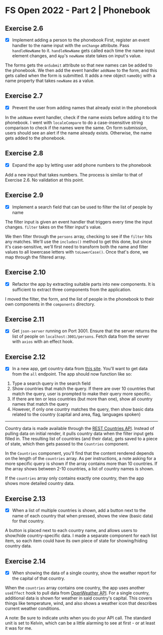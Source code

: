 # FS Open 2022 - Part 2 | Phonebook

## Exercise 2.6

- [x] Implement adding a person to the phonebook
      First, register an event handler to the name input with the `onChange` attribute. Pass `handleNewName` to it. `handleNewName` gets called each time the name input element changes, and `App`'s `newName` state takes on input's value.

The forms gets the `onSubmit` attribute so that new names can be added to the phonebook. We then add the event handler `addName` to the form, and this gets called when the form is submitted. It adds a new object `nameObj` with a name property that takes `newName` as a value.

## Exercise 2.7

- [x] Prevent the user from adding names that already exist in the phonebook

In the `addName` event handler, check if the name exists before adding it to the phonebook. I went with `localeCompare` to do a case-insensitive string comparison to check if the names were the same. On form submission, users should see an alert if the name already exists. Otherwise, the name gets added to the phonebook.

## Exercise 2.8

- [x] Expand the app by letting user add phone numbers to the phonebook

Add a new input that takes numbers. The process is similar to that of Exercise 2.6. No validation at this point.

## Exercise 2.9

- [x] Implement a search field that can be used to filter the list of people by name

The filter input is given an event handler that triggers every time the input changes. `filter` takes on the filter input's value.

We then filter through the `persons` array, checking to see if the `filter` hits any matches. We'll use the `includes()` method to get this done, but since it's case-sensitive, we'll first need to transform both the name and filter values to all lowercase letters with `toLowerCase()`. Once that's done, we map through the filtered array.

## Exercise 2.10

- [x] Refactor the app by extracting suitable parts into new components. It is sufficient to extract three components from the application.

I moved the filter, the form, and the list of people in the phonebook to their own components in the `components` directory.

## Exercise 2.11

- [x] Get `json-server` running on Port 3001. Ensure that the server returns the list of people on `localhost:3001/persons`. Fetch data from the server with `axios` with an effect hook.

## Exercise 2.12

- [x] In a new app, get country data from <a href="https://restcountries.com">this site</a>. You'll want to get data from the `all` endpoint. The app should now function like so:

1. Type a search query in the search field
2. Show countries that match the query. If there are over 10 countries that match the query, user is prompted to make their query more specific.
3. If there are ten or less countries (but more than one), show all country names that match the query
4. However, if only one country matches the query, then show basic data related to the country (capital and area, flag, languages spoken)

---

Country data is made available through the [REST Countries API](https://restcountries.com/). Instead of pulling data on initial render, it pulls country data when the filter input gets filled in. The resulting list of countries (and their data), gets saved to a piece of state, which then gets passed to the `Countries` component.

In the `Countries` component, you'll find that the content rendered depends on the length of the `countries` array. As per instructions, a note asking for a more specific query is shown if the array contains more than 10 countries. If the array shows between 2-10 countries, a list of country names is shown.

If the `countries` array only contains exactly one country, then the app shows more detailed country data.

## Exercise 2.13

- [x] When a list of multiple countries is shown, add a button next to the name of each country that when pressed, shows the view (basic data) for that country.

A button is placed next to each country name, and allows users to show/hide country-specific data. I made a separate component for each list item, so each item could have its own piece of state for showing/hiding country data.

## Exercise 2.14

- [x] When showing the data of a single country, show the weather report for the capital of that country.

When the `countries` array contains one country, the app uses another `useEffect` hook to pull data from [OpenWeather API](https://openweathermap.org/). For a single country, additional data is shown for weather in said country's capital. This covers things like temperature, wind, and also shows a weather icon that describes current weather conditions.

A note: Be sure to indicate units when you do your API call. The standard unit is set to Kelvin, which can be a little alarming to see at first - or at least it was for me.
